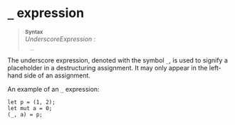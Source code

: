 # `_` expression

> **<sup>Syntax</sup>**\
> _UnderscoreExpression_ :\
> &nbsp;&nbsp; `_`

The underscore expression, denoted with the symbol `_`, is used to signify a
placeholder in a destructuring assignment. It may only appear in the left-hand
side of an assignment.

An example of an `_` expression:

```rust,ignore
let p = (1, 2);
let mut a = 0;
(_, a) = p;
```

[_Expression_]: ../expressions.md
